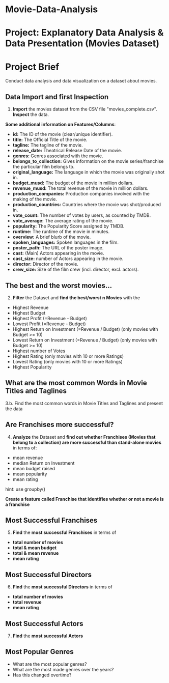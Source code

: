 # Movie-Data-Analysis
# Project: Explanatory Data Analysis & Data Presentation (Movies Dataset)

# Project Brief

Conduct data analysis and data visualization on a dataset about movies.

## Data Import and first Inspection

1. __Import__ the movies dataset from the CSV file "movies_complete.csv". __Inspect__ the data.

__Some additional information on Features/Columns__:

* **id:** The ID of the movie (clear/unique identifier).
* **title:** The Official Title of the movie.
* **tagline:** The tagline of the movie.
* **release_date:** Theatrical Release Date of the movie.
* **genres:** Genres associated with the movie.
* **belongs_to_collection:** Gives information on the movie series/franchise the particular film belongs to.
* **original_language:** The language in which the movie was originally shot in.
* **budget_musd:** The budget of the movie in million dollars.
* **revenue_musd:** The total revenue of the movie in million dollars.
* **production_companies:** Production companies involved with the making of the movie.
* **production_countries:** Countries where the movie was shot/produced in.
* **vote_count:** The number of votes by users, as counted by TMDB.
* **vote_average:** The average rating of the movie.
* **popularity:** The Popularity Score assigned by TMDB.
* **runtime:** The runtime of the movie in minutes.
* **overview:** A brief blurb of the movie.
* **spoken_languages:** Spoken languages in the film.
* **poster_path:** The URL of the poster image.
* **cast:** (Main) Actors appearing in the movie.
* **cast_size:** number of Actors appearing in the movie.
* **director:** Director of the movie.
* **crew_size:** Size of the film crew (incl. director, excl. actors).

## The best and the worst movies...

2. __Filter__ the Dataset and __find the best/worst n Movies__ with the

- Highest Revenue
- Highest Budget
- Highest Profit (=Revenue - Budget)
- Lowest Profit (=Revenue - Budget)
- Highest Return on Investment (=Revenue / Budget) (only movies with Budget >= 10) 
- Lowest Return on Investment (=Revenue / Budget) (only movies with Budget >= 10)
- Highest number of Votes
- Highest Rating (only movies with 10 or more Ratings)
- Lowest Rating (only movies with 10 or more Ratings)
- Highest Popularity

## What are the most common Words in Movie Titles and Taglines

3.b. Find the most common words in Movie Titles and Taglines and present the data

## Are Franchises more successful?

4. __Analyze__ the Dataset and __find out whether Franchises (Movies that belong to a collection) are more successful than stand-alone movies__ in terms of:

- mean revenue
- median Return on Investment
- mean budget raised
- mean popularity
- mean rating

hint: use groupby()

**Create a feature called Franchise that identifies whether or not a movie is a franchise**

## Most Successful Franchises

5. __Find__ the __most successful Franchises__ in terms of

- __total number of movies__
- __total & mean budget__
- __total & mean revenue__
- __mean rating__

## Most Successful Directors

6. __Find__ the __most successful Directors__ in terms of

- __total number of movies__
- __total revenue__
- __mean rating__

## Most Successful Actors

7. __Find__ the __most successful Actors__ 

## Most Popular Genres
- What are the most popular genres?
- What are the most made genres over the years?
- Has this changed overtime?